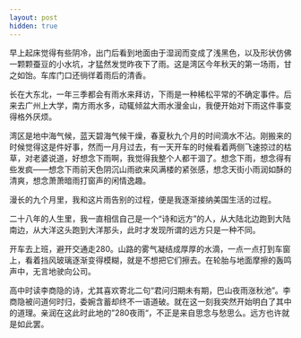 ```yaml
---
layout: post
hidden: true
---
```


早上起床觉得有些阴冷，出门后看到地面由于湿润而变成了浅黑色，以及形状仿佛一颗颗蚕豆的小水坑，才猛然发觉昨夜下了雨。这是湾区今年秋天的第一场雨，甘之如饴。车库门口还徜徉着雨后的清香。

长在大东北，一年三季都会有雨水来拜访，下雨是一种稀松平常的不确定事件。后来去广州上大学，南方雨水多，动辄倾盆大雨水漫金山，我便开始对下雨这件事变得格外厌烦。

湾区是地中海气候，蓝天碧海气候干燥，春夏秋九个月的时间滴水不沾。刚搬来的时候觉得这是件好事，然而一月月过去，有一天开车的时候看着两侧飞速掠过的枯草，对老婆说道，好想念下雨啊，我觉得我整个人都干涸了。想念下雨，想念得有些发疯——想念下雨前天色阴沉山雨欲来风满楼的紧张感，想念天街小雨润如酥的清爽，想念萧萧暗雨打窗声的闲情逸趣。

漫长的九个月里，我和这片雨告别的过程，便是我逐渐接纳美国生活的过程。

二十八年的人生里，我一直相信自己是一个“诗和远方”的人，从大陆北边跑到大陆南边，从大洋这头跑到大洋那头，此时才发现所谓的远方只是一种不同。

开车去上班，避开交通走280。山路的雾气凝结成厚厚的水滴，一点一点打到车窗上，看着挡风玻璃逐渐变得模糊，就是不想把它们擦去。在轮胎与地面摩擦的轰鸣声中，无言地驶向公司。

高中时读李商隐的诗，尤其喜欢寄北二句“君问归期未有期，巴山夜雨涨秋池”。李商隐被问道何时归，委婉含蓄却终不一语道破。就在这一刻我突然开始明白了其中的道理。亲润在这此时此地的”280夜雨“，不正是来自思念与愁思么。远方也许就是如此罢。
